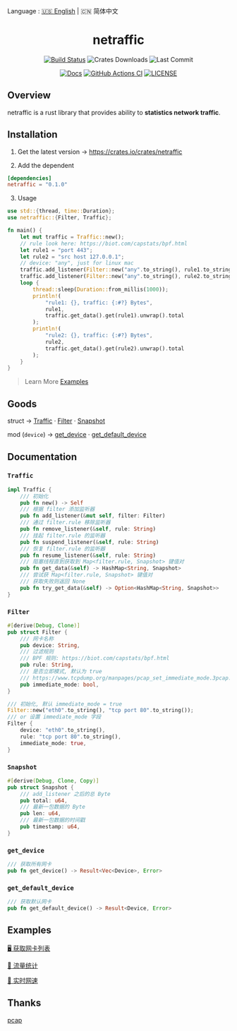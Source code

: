 Language : [🇺🇸 English](./README.md) | 🇨🇳 简体中文

<h1 align="center">netraffic</h1>
<div align="center">

[![Build Status](https://img.shields.io/crates/v/netraffic)](https://crates.io/crates/netraffic)
![Crates Downloads](https://img.shields.io/crates/d/netraffic)
![Last Commit](https://img.shields.io/github/last-commit/ZingerLittleBee/netraffic)

</div>
<div align="center">

[![Docs](https://img.shields.io/docsrs/netraffic)](https://docs.rs/netraffic/0.1.0/netraffic/)
[![GitHub Actions CI](https://img.shields.io/github/workflow/status/ZingerLittleBee/netraffic/Test%20CI)](https://github.com/ZingerLittleBee/netraffic/actions)
[![LICENSE](https://img.shields.io/crates/l/netraffic)](./LICENSE)

</div>

## Overview
netraffic is a rust library that provides ability to **statistics network traffic**.

## Installation
1. Get the latest version -> https://crates.io/crates/netraffic

2. Add the dependent
```toml
[dependencies]
netraffic = "0.1.0"
```

3. Usage
```rust
use std::{thread, time::Duration};
use netraffic::{Filter, Traffic};

fn main() {
    let mut traffic = Traffic::new();
    // rule look here: https://biot.com/capstats/bpf.html
    let rule1 = "port 443";
    let rule2 = "src host 127.0.0.1";
    // device: "any", just for linux mac
    traffic.add_listener(Filter::new("any".to_string(), rule1.to_string()));
    traffic.add_listener(Filter::new("any".to_string(), rule2.to_string()));
    loop {
        thread::sleep(Duration::from_millis(1000));
        println!(
            "rule1: {}, traffic: {:#?} Bytes",
            rule1,
            traffic.get_data().get(rule1).unwrap().total
        );
        println!(
            "rule2: {}, traffic: {:#?} Bytes",
            rule2,
            traffic.get_data().get(rule2).unwrap().total
        );
    }
}
```
> Learn More [Examples](#examples)


## Goods
struct -> [Traffic](#traffic) · [Filter](#filter) · [Snapshot](#snapshot)

mod (`device`) -> [get_device](#get_device) · [get_default_device](#get_default_device)

## Documentation
### `Traffic`
```rust
impl Traffic {
    /// 初始化
    pub fn new() -> Self
    /// 根据 filter 添加监听器
    pub fn add_listener(&mut self, filter: Filter)
    /// 通过 filter.rule 移除监听器
    pub fn remove_listener(&self, rule: String)
    /// 挂起 filter.rule 的监听器
    pub fn suspend_listener(&self, rule: String)
    /// 恢复 filter.rule 的监听器
    pub fn resume_listener(&self, rule: String)
    /// 阻塞线程直到获取到 Map<filter.rule, Snapshot> 键值对
    pub fn get_data(&self) -> HashMap<String, Snapshot>
    /// 尝试获 Map<filter.rule, Snapshot> 键值对
    /// 获取失败则返回 None
    pub fn try_get_data(&self) -> Option<HashMap<String, Snapshot>>
}
```

### `Filter`
```rust
#[derive(Debug, Clone)]
pub struct Filter {
    /// 网卡名称
    pub device: String,
    /// 过滤规则
    /// BPF 规则: https://biot.com/capstats/bpf.html
    pub rule: String,
    /// 是否立即模式, 默认为 true
    /// https://www.tcpdump.org/manpages/pcap_set_immediate_mode.3pcap.html
    pub immediate_mode: bool,
}

/// 初始化, 默认 immediate_mode = true
Filter::new("eth0".to_string(), "tcp port 80".to_string());
/// or 设置 immediate_mode 字段
Filter {
    device: "eth0".to_string(),
    rule: "tcp port 80".to_string(),
    immediate_mode: true,
}
```

### `Snapshot`
```rust
#[derive(Debug, Clone, Copy)]
pub struct Snapshot {
    /// add_listener 之后的总 Byte
    pub total: u64,
    /// 最新一包数据的 Byte
    pub len: u64,
    /// 最新一包数据的时间戳
    pub timestamp: u64,
}
```

### `get_device`
```rust
/// 获取所有网卡
pub fn get_device() -> Result<Vec<Device>, Error>
```

### `get_default_device`
```rust
/// 获取默认网卡
pub fn get_default_device() -> Result<Device, Error>
```


## Examples
[🖥 获取网卡列表](./examples/device.rs)

[🚥 流量统计](./examples/traffic.rs)

[🚄 实时网速](./examples/speed.rs)



## Thanks
[pcap](https://github.com/rust-pcap/pcap)